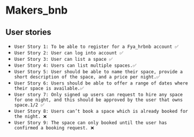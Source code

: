 # Makers_bnb
## User stories
- ```User Story 1: To be able to register for a Fya_hrbnb account ✅```
- ```User Story 2: User can log into account ✅```
- ```User Story 3: User can list a space ✅```
- ```User Story 4: Users can list multiple spaces.✅```
- ```User Story 5: User should be able to name their space, provide a short description of the space, and a price per night.✅```
- ```User Story 6: Users should be able to offer a range of dates where their space is available.✅```
- ```User story 7: Only signed up users can request to hire any space for one night, and this should be approved by the user that owns space.1/2 ✅```
- ```User Story 8: Users can’t book a space which is already booked for the night. ❌```
- ```User Story 9: The space can only booked until the user has confirmed a booking request. ❌```
